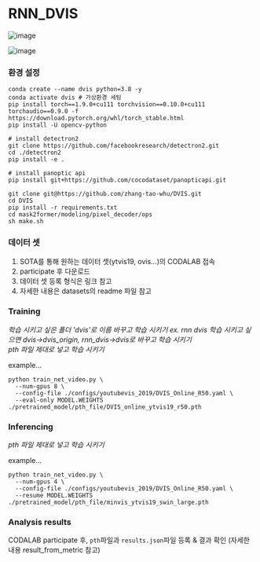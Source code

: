 # RNN_DVIS

![image](https://github.com/user-attachments/assets/b0cb5d5a-1368-428c-bfb9-38d495e03d64)

![image](https://github.com/user-attachments/assets/03890840-d5e7-4bd1-bd2f-e82524b211e8)


### 환경 설정
```
conda create --name dvis python=3.8 -y
conda activate dvis # 가상환경 세팅
pip install torch==1.9.0+cu111 torchvision==0.10.0+cu111 torchaudio==0.9.0 -f https://download.pytorch.org/whl/torch_stable.html
pip install -U opencv-python

# install detectron2
git clone https://github.com/facebookresearch/detectron2.git
cd ./detectron2
pip install -e .

# install panoptic api
pip install git+https://github.com/cocodataset/panopticapi.git

git clone git@https://github.com/zhang-tao-whu/DVIS.git
cd DVIS
pip install -r requirements.txt
cd mask2former/modeling/pixel_decoder/ops
sh make.sh
```  
  
### 데이터 셋
1. SOTA를 통해 원하는 데이터 셋(ytvis19, ovis...)의 CODALAB 접속
2. participate 후 다운로드
3. 데이터 셋 등록 형식은 링크 참고
4. 자세한 내용은 datasets의 readme 파일 참고 
  
### Training
*학습 시키고 싶은 폴더 'dvis'로 이름 바꾸고 학습 시키기 ex. rnn dvis 학습 시키고 싶으면 dvis->dvis_origin, rnn_dvis->dvis로 바꾸고 학습 시키기*  
*pth 파일 제대로 넣고 학습 시키기*  

example...
```
python train_net_video.py \
  --num-gpus 8 \
  --config-file ./configs/youtubevis_2019/DVIS_Online_R50.yaml \
  --eval-only MODEL.WEIGHTS ./pretrained_model/pth_file/DVIS_online_ytvis19_r50.pth
```
  
### Inferencing
*pth 파일 제대로 넣고 학습 시키기*

example...
```
python train_net_video.py \
  --num-gpus 4 \
  --config-file ./configs/youtubevis_2019/DVIS_Online_R50.yaml \
  --resume MODEL.WEIGHTS ./pretrained_model/pth_file/minvis_ytvis19_swin_large.pth
```
  
### Analysis results
CODALAB participate 후, `pth`파일과 `results.json`파일 등록 & 결과 확인 (자세한 내용 result_from_metric 참고)
